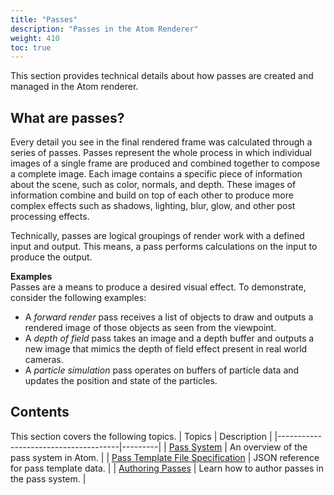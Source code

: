 ```yaml
---
title: "Passes"
description: "Passes in the Atom Renderer"
weight: 410
toc: true
---
```


This section provides technical details about how passes are created and managed in the Atom renderer.

## What are passes?  
Every detail you see in the final rendered frame was calculated through a series of passes. Passes represent the whole process in which individual images of a single frame are produced and combined together to compose a complete image. Each image contains a specific piece of information about the scene, such as color, normals, and depth. These images of information combine and build on top of each other to produce more complex effects such as shadows, lighting, blur, glow, and other post processing effects. 

Technically, passes are logical groupings of render work with a defined input and output. This means, a pass performs calculations on the input to produce the output.

**Examples**  
Passes are a means to produce a desired visual effect. To demonstrate, consider the following examples: 
- A *forward render* pass receives a list of objects to draw and outputs a rendered image of those objects as seen from the viewpoint.
- A *depth of field* pass takes an image and a depth buffer and outputs a new image that mimics the depth of field effect present in real world cameras.
- A *particle simulation* pass operates on buffers of particle data and updates the position and state of the particles.

## Contents
This section covers the following topics.
| Topics                        | Description |
|--------------------------------------|---------|
| [Pass System](pass-system.md) | An overview of the pass system in Atom. |
| [Pass Template File Specification](pass-template-file-spec.md) | JSON reference for pass template data. |
| [Authoring Passes](authoring-passes.md) | Learn how to author passes in the pass system.  |